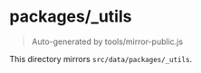 # packages/_utils

> Auto-generated by tools/mirror-public.js

This directory mirrors `src/data/packages/_utils`.
